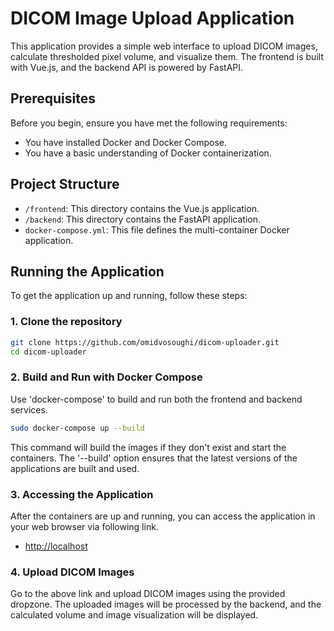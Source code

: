 # DICOM Image Upload Application

This application provides a simple web interface to upload DICOM images, calculate thresholded pixel volume, and visualize them. The frontend is built with Vue.js, and the backend API is powered by FastAPI.

## Prerequisites

Before you begin, ensure you have met the following requirements:

- You have installed Docker and Docker Compose.
- You have a basic understanding of Docker containerization.

## Project Structure

- `/frontend`: This directory contains the Vue.js application.
- `/backend`: This directory contains the FastAPI application.
- `docker-compose.yml`: This file defines the multi-container Docker application.

## Running the Application

To get the application up and running, follow these steps:

### 1. Clone the repository

```bash
git clone https://github.com/omidvosoughi/dicom-uploader.git
cd dicom-uploader
```

### 2. Build and Run with Docker Compose

Use 'docker-compose' to build and run both the frontend and backend services.

```bash
sudo docker-compose up --build
```

This command will build the images if they don't exist and start the containers. The '--build' option ensures that the latest versions of the applications are built and used.

### 3. Accessing the Application

After the containers are up and running, you can access the application in your web browser via following link.

- [http://localhost](http://localhost)

### 4. Upload DICOM Images

Go to the above link and upload DICOM images using the provided dropzone. The uploaded images will be processed by the backend, and the calculated volume and image visualization will be displayed.


